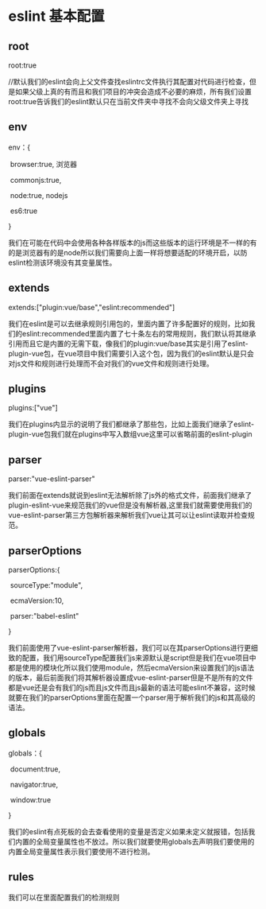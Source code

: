 # eslint 基本配置

## root

root:true

//默认我们的eslint会向上父文件查找eslintrc文件执行其配置对代码进行检查，但是如果父级上真的有而且和我们项目的冲突会造成不必要的麻烦，所有我们设置root:true告诉我们的eslint默认只在当前文件夹中寻找不会向父级文件夹上寻找

## env

env：{

​	browser:true, 浏览器

​	commonjs:true, 

​	node:true, nodejs

​	es6:true	

}

我们在可能在代码中会使用各种各样版本的js而这些版本的运行环境是不一样的有的是浏览器有的是node所以我们需要向上面一样将想要适配的环境开启，以防eslint检测该环境没有其变量属性。

## extends

extends:["plugin:vue/base","eslint:recommended"]

我们在eslint是可以去继承规则引用包的，里面内置了许多配置好的规则，比如我们的eslint:recommended里面内置了七十条左右的常用规则，我们默认将其继承引用而且它是内置的无需下载，像我们的plugin:vue/base其实是引用了eslint-plugin-vue包，在vue项目中我们需要引入这个包，因为我们的eslint默认是只会对js文件和规则进行处理而不会对我们的vue文件和规则进行处理。

## plugins

plugins:["vue"]

我们在plugins内显示的说明了我们都继承了那些包，比如上面我们继承了eslint-plugin-vue包我们就在plugins中写入数组vue这里可以省略前面的eslint-plugin

## parser

parser:"vue-eslint-parser"

我们前面在extends就说到eslint无法解析除了js外的格式文件，前面我们继承了plugin-eslint-vue来规范我们的vue但是没有解析器,这里我们就需要使用我们的vue-eslint-parser第三方包解析器来解析我们vue让其可以让eslint读取并检查规范。

## parserOptions

parserOptions:{

​	sourceType:"module",

​	ecmaVersion:10,

​	parser:"babel-eslint"

}

我们前面使用了vue-eslint-parser解析器，我们可以在其parserOptions进行更细致的配置，我们用sourceType配置我们js来源默认是script但是我们在vue项目中都是使用的模块化所以我们使用module，然后ecmaVersion来设置我们的js语法的版本，最后前面我们将其解析器设置成vue-eslint-parser但是不是所有的文件都是vue还是会有我们的js而且js文件而且js最新的语法可能eslint不兼容，这时候就要在我们的parserOptions里面在配置一个parser用于解析我们的js和其高级的语法。

## globals

globals：{

​	document:true,

​	navigator:true,

​	window:true

}

我们的eslint有点死板的会去查看使用的变量是否定义如果未定义就报错，包括我们内置的全局变量属性也不放过。所以我们就要使用globals去声明我们要使用的内置全局变量属性表示我们要使用不进行检测。

## rules

我们可以在里面配置我们的检测规则